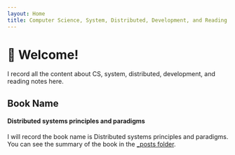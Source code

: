 ```yaml
---
layout: Home
title: Computer Science, System, Distributed, Development, and Reading Notes
---
```


# 👋 Welcome!

I record all the content about CS, system, distributed, development, and reading notes here.

## Book Name

#### Distributed systems principles and paradigms

I will record the book name is Distributed systems principles and paradigms. You can see the summary of the book in the [_posts folder](https://github.com/sunkuangdong/Book_learning/blob/main/_posts/distribute_system_basic.md).




